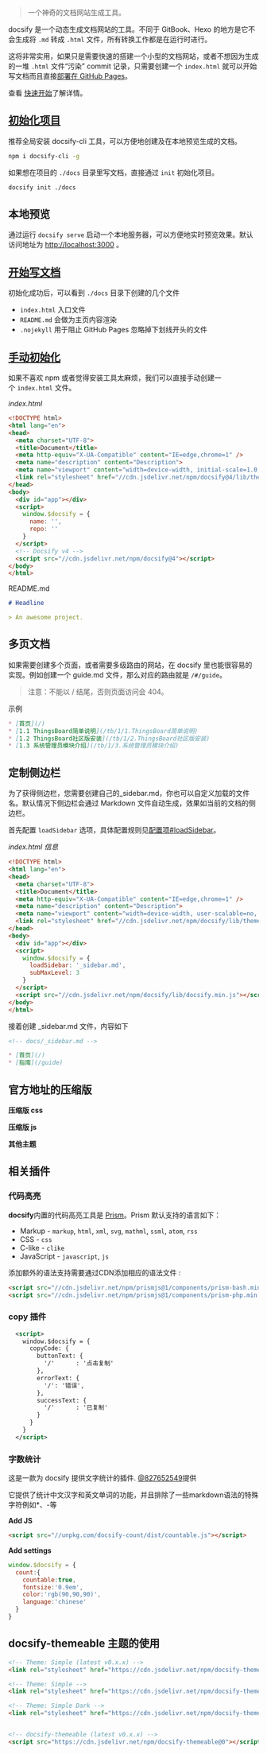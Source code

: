 > 一个神奇的文档网站生成工具。

docsify 是一个动态生成文档网站的工具。不同于 GitBook、Hexo 的地方是它不会生成将 `.md` 转成 `.html` 文件，所有转换工作都是在运行时进行。

这将非常实用，如果只是需要快速的搭建一个小型的文档网站，或者不想因为生成的一堆 `.html` 文件“污染” commit 记录，只需要创建一个 `index.html` 就可以开始写文档而且直接[部署在 GitHub Pages](https://docsify.js.org/#/zh-cn/deploy)。

查看 [快速开始](https://docsify.js.org/#/zh-cn/quickstart)了解详情。

## [初始化项目](https://docsify.js.org/#/zh-cn/quickstart?id=%e5%88%9d%e5%a7%8b%e5%8c%96%e9%a1%b9%e7%9b%ae)

推荐全局安装 docsify-cli 工具，可以方便地创建及在本地预览生成的文档。

```sh
npm i docsify-cli -g
```

如果想在项目的 `./docs` 目录里写文档，直接通过 `init` 初始化项目。

```sh
docsify init ./docs
```

## 本地预览

通过运行 `docsify serve` 启动一个本地服务器，可以方便地实时预览效果。默认访问地址为 [http://localhost:3000](http://localhost:3000/) 。

## [开始写文档](https://docsify.js.org/#/zh-cn/quickstart?id=%e5%bc%80%e5%a7%8b%e5%86%99%e6%96%87%e6%a1%a3)

初始化成功后，可以看到 `./docs` 目录下创建的几个文件

* `index.html` 入口文件
* `README.md` 会做为主页内容渲染
* `.nojekyll` 用于阻止 GitHub Pages 忽略掉下划线开头的文件

## [手动初始化](https://docsify.js.org/#/zh-cn/quickstart?id=%e6%89%8b%e5%8a%a8%e5%88%9d%e5%a7%8b%e5%8c%96)

如果不喜欢 npm 或者觉得安装工具太麻烦，我们可以直接手动创建一个 `index.html` 文件。

*index.html*

```html
<!DOCTYPE html>
<html lang="en">
<head>
  <meta charset="UTF-8">
  <title>Document</title>
  <meta http-equiv="X-UA-Compatible" content="IE=edge,chrome=1" />
  <meta name="description" content="Description">
  <meta name="viewport" content="width=device-width, initial-scale=1.0, minimum-scale=1.0">
  <link rel="stylesheet" href="//cdn.jsdelivr.net/npm/docsify@4/lib/themes/vue.css">
</head>
<body>
  <div id="app"></div>
  <script>
    window.$docsify = {
      name: '',
      repo: ''
    }
  </script>
  <!-- Docsify v4 -->
  <script src="//cdn.jsdelivr.net/npm/docsify@4"></script>
</body>
</html>
```

README.md

```md
# Headline

> An awesome project.
```

## 多页文档

如果需要创建多个页面，或者需要多级路由的网站，在 docsify 里也能很容易的实现。例如创建一个 guide.md 文件，那么对应的路由就是 `/#/guide`。

> 注意：不能以 / 结尾，否则页面访问会 404。

示例

```md
* [首页](/)
* [1.1 ThingsBoard简单说明](/tb/1/1.ThingsBoard简单说明)
* [1.2 ThingsBoard社区版安装](/tb/1/2.ThingsBoard社区版安装)
* [1.3 系统管理员模块介绍](/tb/1/3.系统管理员模块介绍)
```

## 定制侧边栏

为了获得侧边栏，您需要创建自己的_sidebar.md，你也可以自定义加载的文件名。默认情况下侧边栏会通过 Markdown 文件自动生成，效果如当前的文档的侧边栏。

首先配置 `loadSidebar` 选项，具体配置规则见[配置项#loadSidebar](https://docsify.js.org/#/zh-cn/configuration?id=loadsidebar)。

*index.html 信息*

```html
<!DOCTYPE html>
<html lang="en">
<head>
  <meta charset="UTF-8">
  <title>Document</title>
  <meta http-equiv="X-UA-Compatible" content="IE=edge,chrome=1" />
  <meta name="description" content="Description">
  <meta name="viewport" content="width=device-width, user-scalable=no, initial-scale=1.0, maximum-scale=1.0, minimum-scale=1.0">
  <link rel="stylesheet" href="//cdn.jsdelivr.net/npm/docsify/lib/themes/vue.css">
</head>
<body>
  <div id="app"></div>
  <script>
    window.$docsify = {
      loadSidebar: '_sidebar.md',
      subMaxLevel: 3
    }
  </script>
  <script src="//cdn.jsdelivr.net/npm/docsify/lib/docsify.min.js"></script>
</body>
</html>
```

接着创建 _sidebar.md 文件，内容如下

```markdown
<!-- docs/_sidebar.md -->

* [首页](/)
* [指南](/guide)
```

## 官方地址的压缩版

**压缩版 css**
<link rel="stylesheet" href="//cdn.jsdelivr.net/npm/docsify/lib/themes/vue.css">

**压缩版 js**
<script src="//cdn.jsdelivr.net/npm/docsify/lib/docsify.min.js"></script>

**其他主题**
<link rel="stylesheet" href="//cdn.jsdelivr.net/npm/docsify/themes/vue.css">
<link rel="stylesheet" href="//cdn.jsdelivr.net/npm/docsify/themes/dark.css">

## 相关插件

### 代码高亮

**docsify**内置的代码高亮工具是 [Prism](https://github.com/PrismJS/prism)。Prism 默认支持的语言如下：

* Markup - `markup`, `html`, `xml`, `svg`, `mathml`, `ssml`, `atom`, `rss`
* CSS - `css`
* C-like - `clike`
* JavaScript - `javascript`, `js`

添加额外的语法支持需要通过CDN添加相应的语法文件 :

```html
<script src="//cdn.jsdelivr.net/npm/prismjs@1/components/prism-bash.min.js"></script>
<script src="//cdn.jsdelivr.net/npm/prismjs@1/components/prism-php.min.js"></script>
```

### copy 插件

```xml
  <script>
    window.$docsify = {
	  copyCode: {
	    buttonText: {
		  '/'      : '点击复制'
		},
		errorText: {
		  '/': '错误',
		},
		successText: {
		  '/'      : '已复制'
		}
	  }
    }
  </script>
```

### 字数统计

这是一款为 docsify 提供文字统计的插件. [@827652549](https://github.com/827652549)提供

它提供了统计中文汉字和英文单词的功能，并且排除了一些markdown语法的特殊字符例如*、-等

**Add JS**

```html
<script src="//unpkg.com/docsify-count/dist/countable.js"></script>
```

**Add settings**

```js
window.$docsify = {
  count:{
    countable:true,
    fontsize:'0.9em',
    color:'rgb(90,90,90)',
    language:'chinese'
  }
}
```

## docsify-themeable 主题的使用

```html
<!-- Theme: Simple (latest v0.x.x) -->
<link rel="stylesheet" href="https://cdn.jsdelivr.net/npm/docsify-themeable@0/dist/css/theme-defaults.css">

<!-- Theme: Simple -->
<link rel="stylesheet" href="https://cdn.jsdelivr.net/npm/docsify-themeable@0/dist/css/theme-simple.css">

<!-- Theme: Simple Dark -->
<link rel="stylesheet" href="https://cdn.jsdelivr.net/npm/docsify-themeable@0/dist/css/theme-simple-dark.css">


<!-- docsify-themeable (latest v0.x.x) -->
<script src="https://cdn.jsdelivr.net/npm/docsify-themeable@0"></script>
```
